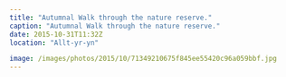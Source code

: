 ```yaml
---
title: "Autumnal Walk through the nature reserve."
caption: "Autumnal Walk through the nature reserve."
date: 2015-10-31T11:32Z
location: "Allt-yr-yn"

image: /images/photos/2015/10/71349210675f845ee55420c96a059bbf.jpg
---
```

